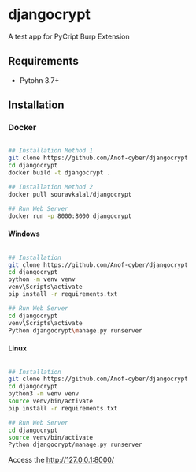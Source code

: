 # djangocrypt
A test app for PyCript Burp Extension


## Requirements

- Pytohn 3.7+

## Installation

### Docker

```bash

## Installation Method 1
git clone https://github.com/Anof-cyber/djangocrypt
cd djangocrypt
docker build -t djangocrypt .    

## Installation Method 2
docker pull souravkalal/djangocrypt

## Run Web Server
docker run -p 8000:8000 djangocrypt 
```



#### Windows
```bash

## Installation
git clone https://github.com/Anof-cyber/djangocrypt
cd djangocrypt
python -m venv venv
venv\Scripts\activate
pip install -r requirements.txt

## Run Web Server
cd djangocrypt
venv\Scripts\activate
Python djangocrypt\manage.py runserver
```

#### Linux
```bash

## Installation
git clone https://github.com/Anof-cyber/djangocrypt
cd djangocrypt
python3 -m venv venv
source venv/bin/activate
pip install -r requirements.txt

## Run Web Server
cd djangocrypt
source venv/bin/activate
Python djangocrypt/manage.py runserver
```

Access the http://127.0.0.1:8000/


